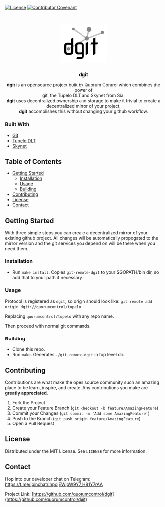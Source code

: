 [![License](http://img.shields.io/:license-mit-blue.svg?style=flat-square)](http://badges.mit-license.org)
[![Contributor Covenant](https://img.shields.io/badge/Contributor%20Covenant-v2.0%20adopted-ff69b4.svg)](CODE_OF_CONDUCT.md)

<!-- PROJECT LOGO -->
<br />
<p align="center">
  <a href="https://github.com/quorumcontrol/dgit">
    <img src="dgit-black.png" alt="Logo" width="150" height="125">
  </a>

  <h3 align="center">dgit</h3>

  <p align="center">
    <b>dgit</b> is an opensource project built by Quorum Control which combines
    the power of <br>git, the Tupelo DLT and Skynet from Sia.  <br>
    <b>dgit</b> uses decentralized ownership and storage to make it trivial to
    create a decentralized mirror of your project.<br>
    <b>dgit</b> accomplishes this without changing your github workflow.<br>
  </p>
</p>

### Built With

* [Git](https://git-scm.com/)
* [Tupelo DLT](https://docs.tupelo.org/)
* [Skynet](https://siasky.net/)

<!-- TABLE OF CONTENTS -->
## Table of Contents

- [Getting Started](#getting-started)
  - [Installation](#installation)
  - [Usage](#usage)
  - [Building](#building)
- [Contributing](#contributing)
- [License](#license)
- [Contact](#contact)


<!-- GETTING STARTED -->
## Getting Started
With three simple steps you can create a decentralized mirror of your existing github project.
All changes will be automatically propogated to the mirror version and the git services you depend on will be there when you need them.

### Installation
- Run `make install`. Copies `git-remote-dgit` to your $GOPATH/bin dir, so add that to your path if necessary.

### Usage
Protocol is registered as `dgit`, so origin should look like:
`git remote add origin dgit://quorumcontrol/tupelo`

Replacing `quorumcontrol/tupelo` with any repo name.

Then proceed with normal git commands.

### Building
- Clone this repo.
- Run `make`. Generates `./git-remote-dgit` in top level dir.

<!-- CONTRIBUTING -->
## Contributing

Contributions are what make the open source community such an amazing place to be learn, inspire, and create. Any contributions you make are **greatly appreciated**.

1. Fork the Project
2. Create your Feature Branch (`git checkout -b feature/AmazingFeature`)
3. Commit your Changes (`git commit -m 'Add some AmazingFeature'`)
4. Push to the Branch (`git push origin feature/AmazingFeature`)
5. Open a Pull Request

<!-- LICENSE -->
## License

Distributed under the MIT License. See `LICENSE` for more information.

<!-- CONTACT -->
## Contact

Hop into our developer chat on Telegram: https://t.me/joinchat/IhpojEWjbW9Y7_H81Y7rAA

Project Link: [https://github.com/quorumcontrol/dgit](https://github.com/quorumcontrol/dgit)
